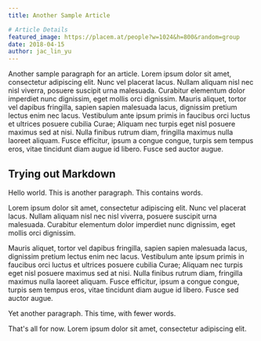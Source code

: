 ```yaml
---
title: Another Sample Article

# Article Details
featured_image: https://placem.at/people?w=1024&h=800&random=group
date: 2018-04-15
author: jac_lin_yu
---
```


Another sample paragraph for an article. Lorem ipsum dolor sit amet, consectetur adipiscing elit. Nunc vel placerat lacus. Nullam aliquam nisl nec nisl viverra, posuere suscipit urna malesuada. Curabitur elementum dolor imperdiet nunc dignissim, eget mollis orci dignissim. Mauris aliquet, tortor vel dapibus fringilla, sapien sapien malesuada lacus, dignissim pretium lectus enim nec lacus. Vestibulum ante ipsum primis in faucibus orci luctus et ultrices posuere cubilia Curae; Aliquam nec turpis eget nisl posuere maximus sed at nisi. Nulla finibus rutrum diam, fringilla maximus nulla laoreet aliquam. Fusce efficitur, ipsum a congue congue, turpis sem tempus eros, vitae tincidunt diam augue id libero. Fusce sed auctor augue.

## Trying out Markdown

Hello world. This is another paragraph. This contains words.

Lorem ipsum dolor sit amet, consectetur adipiscing elit. Nunc vel placerat lacus. Nullam aliquam nisl nec nisl viverra, posuere suscipit urna malesuada. Curabitur elementum dolor imperdiet nunc dignissim, eget mollis orci dignissim.

Mauris aliquet, tortor vel dapibus fringilla, sapien sapien malesuada lacus, dignissim pretium lectus enim nec lacus. Vestibulum ante ipsum primis in faucibus orci luctus et ultrices posuere cubilia Curae; Aliquam nec turpis eget nisl posuere maximus sed at nisi. Nulla finibus rutrum diam, fringilla maximus nulla laoreet aliquam. Fusce efficitur, ipsum a congue congue, turpis sem tempus eros, vitae tincidunt diam augue id libero. Fusce sed auctor augue.

Yet another paragraph. This time, with fewer words.

That's all for now. Lorem ipsum dolor sit amet, consectetur adipiscing elit.